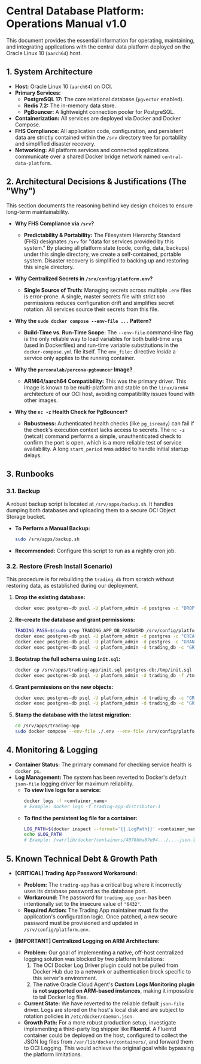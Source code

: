 # Central Database Platform: Operations Manual v1.0

This document provides the essential information for operating, maintaining, and integrating applications with the central data platform deployed on the Oracle Linux 10 (`aarch64`) host.

## 1. System Architecture

-   **Host:** Oracle Linux 10 (`aarch64`) on OCI.
-   **Primary Services:**
    -   **PostgreSQL 17:** The core relational database (`pgvector` enabled).
    -   **Redis 7.2:** The in-memory data store.
    -   **PgBouncer:** A lightweight connection pooler for PostgreSQL.
-   **Containerization:** All services are deployed via Docker and Docker Compose.
-   **FHS Compliance:** All application code, configuration, and persistent data are strictly contained within the `/srv` directory tree for portability and simplified disaster recovery.
-   **Networking:** All platform services and connected applications communicate over a shared Docker bridge network named `central-data-platform`.

## 2. Architectural Decisions & Justifications (The "Why")

This section documents the reasoning behind key design choices to ensure long-term maintainability.

-   **Why FHS Compliance via `/srv`?**
    -   **Predictability & Portability:** The Filesystem Hierarchy Standard (FHS) designates `/srv` for "data for services provided by this system." By placing all platform state (code, config, data, backups) under this single directory, we create a self-contained, portable system. Disaster recovery is simplified to backing up and restoring this single directory.

-   **Why Centralized Secrets in `/srv/config/platform.env`?**
    -   **Single Source of Truth:** Managing secrets across multiple `.env` files is error-prone. A single, master secrets file with strict `600` permissions reduces configuration drift and simplifies secret rotation. All services source their secrets from this file.

-   **Why the `sudo docker compose --env-file ...` Pattern?**
    -   **Build-Time vs. Run-Time Scope:** The `--env-file` command-line flag is the only reliable way to load variables for both build-time `args` (used in Dockerfiles) and run-time variable substitutions in the `docker-compose.yml` file itself. The `env_file:` directive *inside* a service only applies to the running container.

-   **Why the `perconalab/percona-pgbouncer` Image?**
    -   **ARM64/aarch64 Compatibility:** This was the primary driver. This image is known to be multi-platform and stable on the `linux/arm64` architecture of our OCI host, avoiding compatibility issues found with other images.

-   **Why the `nc -z` Health Check for PgBouncer?**
    -   **Robustness:** Authenticated health checks (like `pg_isready`) can fail if the check's execution context lacks access to secrets. The `nc -z` (netcat) command performs a simple, unauthenticated check to confirm the port is open, which is a more reliable test of service availability. A long `start_period` was added to handle initial startup delays.

## 3. Runbooks

### 3.1. Backup
A robust backup script is located at `/srv/apps/backup.sh`. It handles dumping both databases and uploading them to a secure OCI Object Storage bucket.

-   **To Perform a Manual Backup:**
    ```bash
    sudo /srv/apps/backup.sh
    ```
-   **Recommended:** Configure this script to run as a nightly cron job.

### 3.2. Restore (Fresh Install Scenario)
This procedure is for rebuilding the `trading_db` from scratch without restoring data, as established during our deployment.

1.  **Drop the existing database:**
    ```bash
    docker exec postgres-db psql -U platform_admin -d postgres -c "DROP DATABASE trading_db WITH (FORCE);"
    ```
2.  **Re-create the database and grant permissions:**
    ```bash
    TRADING_PASS=$(sudo grep TRADING_APP_DB_PASSWORD /srv/config/platform.env | cut -d'=' -f2)
    docker exec postgres-db psql -U platform_admin -d postgres -c "CREATE DATABASE trading_db;"
    docker exec postgres-db psql -U platform_admin -d postgres -c "GRANT ALL PRIVILEGES ON DATABASE trading_db TO trading_app_user;"
    docker exec postgres-db psql -U platform_admin -d trading_db -c "GRANT ALL ON SCHEMA public TO trading_app_user;"
    ```
3.  **Bootstrap the full schema using `init.sql`:**
    ```bash
    docker cp /srv/apps/trading-app/init.sql postgres-db:/tmp/init.sql
    docker exec postgres-db psql -U platform_admin -d trading_db -f /tmp/init.sql
    ```
4.  **Grant permissions on the new objects:**
    ```bash
    docker exec postgres-db psql -U platform_admin -d trading_db -c "GRANT SELECT, INSERT, UPDATE, DELETE ON ALL TABLES IN SCHEMA public TO trading_app_user;"
    docker exec postgres-db psql -U platform_admin -d trading_db -c "GRANT USAGE ON ALL SEQUENCES IN SCHEMA public TO trading_app_user;"
    ```
5.  **Stamp the database with the latest migration:**
    ```bash
    cd /srv/apps/trading-app
    sudo docker compose --env-file ./.env --env-file /srv/config/platform.env run --rm migrator alembic upgrade head
    ```

## 4. Monitoring & Logging

-   **Container Status:** The primary command for checking service health is `docker ps`.
-   **Log Management:** The system has been reverted to Docker's default `json-file` logging driver for maximum reliability.
    -   **To view live logs for a service:**
        ```bash
        docker logs -f <container_name>
        # Example: docker logs -f trading-app-distributor-1
        ```
    -   **To find the persistent log file for a container:**
        ```bash
        LOG_PATH=$(docker inspect --format='{{.LogPath}}' <container_name>)
        echo $LOG_PATH
        # Example: /var/lib/docker/containers/4078bba87e94.../...-json.log
        ```

## 5. Known Technical Debt & Growth Path

-   **[CRITICAL] Trading App Password Workaround:**
    -   **Problem:** The `trading-app` has a critical bug where it incorrectly uses its database password as the database port.
    -   **Workaround:** The password for `trading_app_user` has been intentionally set to the insecure value of `"6432"`.
    -   **Required Action:** The Trading App maintainer **must** fix the application's configuration logic. Once patched, a new secure password must be provisioned and updated in `/srv/config/platform.env`.

-   **[IMPORTANT] Centralized Logging on ARM Architecture:**
    -   **Problem:** Our goal of implementing a native, off-host centralized logging solution was blocked by two platform limitations:
        1.  The OCI Docker Log Driver plugin could not be pulled from Docker Hub due to a network or authentication block specific to this server's environment.
        2.  The native Oracle Cloud Agent's **Custom Logs Monitoring plugin is not supported on ARM-based instances**, making it impossible to tail Docker log files.
    -   **Current State:** We have reverted to the reliable default `json-file` driver. Logs are stored on the host's local disk and are subject to rotation policies in `/etc/docker/daemon.json`.
    -   **Growth Path:** For a more robust production setup, investigate implementing a third-party log shipper like **Fluentd**. A Fluentd container could be deployed on the host, configured to collect the JSON log files from `/var/lib/docker/containers/`, and forward them to OCI Logging. This would achieve the original goal while bypassing the platform limitations.

```